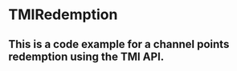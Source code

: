 # TMIRedemption

This is a code example for a channel points redemption using the TMI API.
------------------------------------------------------------------------


